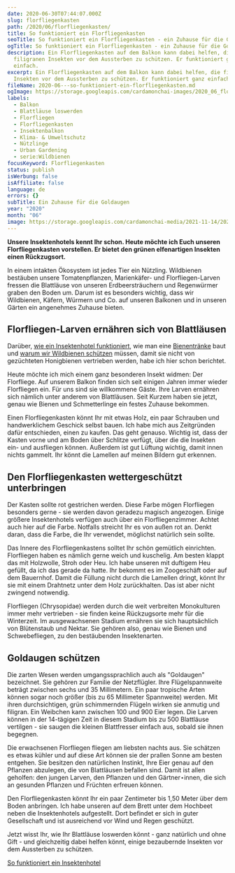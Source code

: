 ```yaml
---
date: 2020-06-30T07:44:07.000Z
slug: florfliegenkasten
path: /2020/06/florfliegenkasten/
title: So funktioniert ein Florfliegenkasten
seoTitle: So funktioniert ein Florfliegenkasten - ein Zuhause für die Goldaugen
ogTitle: So funktioniert ein Florfliegenkasten - ein Zuhause für die Goldaugen
description: Ein Florfliegenkasten auf dem Balkon kann dabei helfen, die
  filigranen Insekten vor dem Aussterben zu schützen. Er funktioniert ganz
  einfach.
excerpt: Ein Florfliegenkasten auf dem Balkon kann dabei helfen, die filigranen
  Insekten vor dem Aussterben zu schützen. Er funktioniert ganz einfach.
fileName: 2020-06---so-funktioniert-ein-florfliegenkasten.md
ogImage: https://storage.googleapis.com/cardamonchai-images/2020_06_florfliegenkasten-fb.png__l.jpg
labels:
  - Balkon
  - Blattläuse loswerden
  - Florfliegen
  - Florfliegenkasten
  - Insektenbalkon
  - Klima- & Umweltschutz
  - Nützlinge
  - Urban Gardening
  - serie:Wildbienen
focusKeyword: Florfliegenkasten
status: publish
isWerbung: false
isAffiliate: false
language: de
errors: {}
subTitle: Ein Zuhause für die Goldaugen
year: "2020"
month: "06"
image: https://storage.googleapis.com/cardamonchai-media/2021-11-14/2020-06-29-florfliegenkasten-08-imagine-e86858_8b5f46_1440_1080/640.webp
---
```


**Unsere Insektenhotels kennt Ihr schon. Heute möchte ich Euch unseren Florfliegenkasten vorstellen. Er bietet den grünen elfenartigen Insekten einen Rückzugsort.**

In einem intakten Ökosystem ist jedes Tier ein Nützling. Wildbienen bestäuben unsere Tomatenpflanzen, Marienkäfer- und Florfliegen-Larven fressen die Blattläuse von unseren Erdbeersträuchern und Regenwürmer graben den Boden um. Darum ist es besonders wichtig, dass wir Wildbienen, Käfern, Würmern und Co. auf unseren Balkonen und in unseren Gärten ein angenehmes Zuhause bieten.

## Florfliegen-Larven ernähren sich von Blattläusen

Darüber, [wie ein Insektenhotel funktioniert](/2019/05/insektenhotel-bienen-auf-dem-balkon/), wie man eine [Bienentränke](/2020/04/bienentraenke/) baut und [warum wir Wildbienen schützen](/2019/07/wie-wildbienen-von-honigbienen-verdraengt-werden/) müssen, damit sie nicht von gezüchteten Honigbienen vertrieben werden, habe ich hier schon berichtet.

Heute möchte ich mich einem ganz besonderen Insekt widmen: Der Florfliege. Auf unserem Balkon finden sich seit einigen Jahren immer wieder Florfliegen ein. Für uns sind sie willkommene Gäste. Ihre Larven ernähren sich nämlich unter anderem von Blattläusen. Seit Kurzem haben sie jetzt, genau wie Bienen und Schmetterlinge ein festes Zuhause bekommen.

Einen Florfliegenkasten könnt Ihr mit etwas Holz, ein paar Schrauben und handwerklichem Geschick selbst bauen. Ich habe mich aus Zeitgründen dafür entschieden, einen zu kaufen. Das geht genauso. Wichtig ist, dass der Kasten vorne und am Boden über Schlitze verfügt, über die die Insekten ein- und ausfliegen können. Außerdem ist gut Lüftung wichtig, damit innen nichts gammelt. Ihr könnt die Lamellen auf meinen Bildern gut erkennen.

<Gallery name="florfliegenkasten-1" />

## Den Florfliegenkasten wettergeschützt unterbringen

Der Kasten sollte rot gestrichen werden. Diese Farbe mögen Florfliegen besonders gerne - sie werden davon geradezu magisch angezogen. Einige größere Insektenhotels verfügen auch über ein Florfliegenzimmer. Achtet auch hier auf die Farbe. Notfalls streicht Ihr es von außen rot an. Denkt daran, dass die Farbe, die Ihr verwendet, möglichst natürlich sein sollte.

Das Innere des Florfliegenkastens solltet Ihr schön gemütlich einrichten. Florfliegen haben es nämlich gerne weich und kuschelig. Am besten klappt das mit Holzwolle, Stroh oder Heu. Ich habe unseren mit duftigem Heu gefüllt, da ich das gerade da hatte. Ihr bekommt es im Zoogeschäft oder auf dem Bauernhof. Damit die Füllung nicht durch die Lamellen dringt, könnt Ihr sie mit einem Drahtnetz unter dem Holz zurückhalten. Das ist aber nicht zwingend notwendig.

Florfliegen (Chrysopidae) werden durch die weit verbreiten Monokulturen immer mehr vertrieben - sie finden keine Rückzugsorte mehr für die Winterzeit. Im ausgewachsenen Stadium ernähren sie sich hauptsächlich von Blütenstaub und Nektar. Sie gehören also, genau wie Bienen und Schwebefliegen, zu den bestäubenden Insektenarten.

## Goldaugen schützen

Die zarten Wesen werden umgangssprachlich auch als "Goldaugen" bezeichnet. Sie gehören zur Familie der Netzflügler. Ihre Flügelspannweite beträgt zwischen sechs und 35 Millimetern. Ein paar tropische Arten können sogar noch größer (bis zu 65 Millimeter Spannweite) werden. Mit ihren durchsichtigen, grün schimmernden Flügeln wirken sie anmutig und filigran. Ein Weibchen kann zwischen 100 und 900 Eier legen. Die Larven können in der 14-tägigen Zeit in diesem Stadium bis zu 500 Blattläuse vertilgen - sie saugen die kleinen Blattfresser einfach aus, sobald sie ihnen begegnen.

Die erwachsenen Florfliegen fliegen am liebsten nachts aus. Sie schätzen es etwas kühler und auf diese Art können sie der prallen Sonne am besten entgehen. Sie besitzen den natürlichen Instinkt, Ihre Eier genau auf den Pflanzen abzulegen, die von Blattläusen befallen sind. Damit ist allen geholfen: den jungen Larven, den Pflanzen und den Gärtner⋆innen, die sich an gesunden Pflanzen und Früchten erfreuen können.

Den Florfliegenkasten könnt Ihr ein paar Zentimeter bis 1,50 Meter über dem Boden anbringen. Ich habe unseren auf dem Brett unter dem Hochbeet neben die Insektenhotels aufgestellt. Dort befindet er sich in guter Gesellschaft und ist ausreichend vor Wind und Regen geschützt.

Jetzt wisst Ihr, wie Ihr Blattläuse loswerden könnt - ganz natürlich und ohne Gift - und gleichzeitig dabei helfen könnt, einige bezaubernde Insekten vor dem Aussterben zu schützen.

<Gallery name="florfliegenkasten-2" />

[So funktioniert ein Insektenhotel](/2019/05/insektenhotel-bienen-auf-dem-balkon/)
